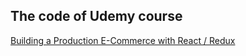 ## The code of Udemy course 
[Building a Production E-Commerce with React / Redux](https://www.udemy.com/building-a-production-e-commerce-with-react-redux/learn/v4/content)
